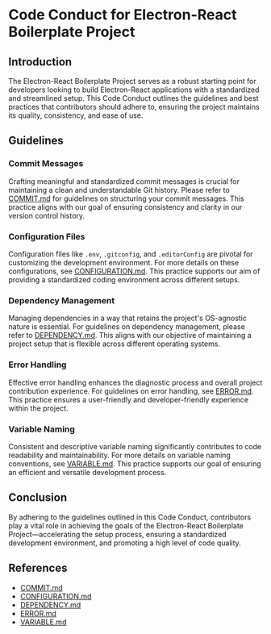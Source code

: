 # Code Conduct for Electron-React Boilerplate Project

## Introduction

The Electron-React Boilerplate Project serves as a robust starting point for developers looking to build Electron-React applications with a standardized and streamlined setup. This Code Conduct outlines the guidelines and best practices that contributors should adhere to, ensuring the project maintains its quality, consistency, and ease of use.

## Guidelines

### Commit Messages

Crafting meaningful and standardized commit messages is crucial for maintaining a clean and understandable Git history. Please refer to [COMMIT.md](COMMIT.md) for guidelines on structuring your commit messages. This practice aligns with our goal of ensuring consistency and clarity in our version control history.

### Configuration Files

Configuration files like `.env`, `.gitconfig`, and `.editorConfig` are pivotal for customizing the development environment. For more details on these configurations, see [CONFIGURATION.md](CONFIGURATION.md). This practice supports our aim of providing a standardized coding environment across different setups.

### Dependency Management

Managing dependencies in a way that retains the project's OS-agnostic nature is essential. For guidelines on dependency management, please refer to [DEPENDENCY.md](DEPENDENCY.md). This aligns with our objective of maintaining a project setup that is flexible across different operating systems.

### Error Handling

Effective error handling enhances the diagnostic process and overall project contribution experience. For guidelines on error handling, see [ERROR.md](ERROR.md). This practice ensures a user-friendly and developer-friendly experience within the project.

### Variable Naming

Consistent and descriptive variable naming significantly contributes to code readability and maintainability. For more details on variable naming conventions, see [VARIABLE.md](VARIABLE.md). This practice supports our goal of ensuring an efficient and versatile development process.

## Conclusion

By adhering to the guidelines outlined in this Code Conduct, contributors play a vital role in achieving the goals of the Electron-React Boilerplate Project—accelerating the setup process, ensuring a standardized development environment, and promoting a high level of code quality.

## References

- [COMMIT.md](COMMIT.md)
- [CONFIGURATION.md](CONFIGURATION.md)
- [DEPENDENCY.md](DEPENDENCY.md)
- [ERROR.md](ERROR.md)
- [VARIABLE.md](VARIABLE.md)

